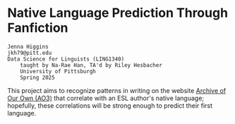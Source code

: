 # Native Language Prediction Through Fanfiction
    Jenna Higgins  
    jkh79@pitt.edu  
    Data Science for Linguists (LING1340)  
        taught by Na-Rae Han, TA'd by Riley Hesbacher  
        University of Pittsburgh  
        Spring 2025  
This project aims to recognize patterns in writing on the website [Archive of Our Own (AO3)](https://archiveofourown.org/) that correlate with an ESL author's native language; hopefully, these correlations will be strong enough to predict their first language.